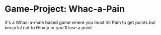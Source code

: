 # Game-Project: Whac-a-Pain
It's a Whac-a-male based game where you must hit Pain to get points but becarful not to Hinata or you'll lose a point
